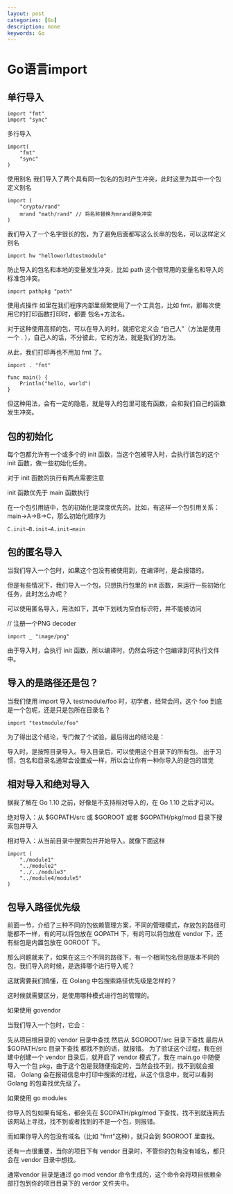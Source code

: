```yaml
---
layout: post
categories: [Go]
description: none
keywords: Go
---
```

# Go语言import

## 单行导入
```
import "fmt"
import "sync" 
```

多行导入
```
import(
    "fmt"
    "sync"
)

```

使用别名
我们导入了两个具有同一包名的包时产生冲突，此时这里为其中一个包定义别名
```
import (
    "crypto/rand"
    mrand "math/rand" // 将名称替换为mrand避免冲突
)

```
我们导入了一个名字很长的包，为了避免后面都写这么长串的包名，可以这样定义别名
```
import hw "helloworldtestmodule"
```
防止导入的包名和本地的变量发生冲突，比如 path 这个很常用的变量名和导入的标准包冲突。
```
import pathpkg "path"
```

使用点操作
如里在我们程序内部里频繁使用了一个工具包，比如 fmt，那每次使用它的打印函数打印时，都要 包名+方法名。

对于这种使用高频的包，可以在导入的时，就把它定义会 “自己人”（方法是使用一个 . ），自己人的话，不分彼此，它的方法，就是我们的方法。

从此，我们打印再也不用加 fmt 了。
```
import . "fmt"

func main() {
    Println("hello, world")
}

```
但这种用法，会有一定的隐患，就是导入的包里可能有函数，会和我们自己的函数发生冲突。

## 包的初始化
每个包都允许有一个或多个的 init 函数，当这个包被导入时，会执行该包的这个 init 函数，做一些初始化任务。

对于 init 函数的执行有两点需要注意

init 函数优先于 main 函数执行

在一个包引用链中，包的初始化是深度优先的。比如，有这样一个包引用关系：main→A→B→C，那么初始化顺序为
```
C.init→B.init→A.init→main
```

## 包的匿名导入
当我们导入一个包时，如果这个包没有被使用到，在编译时，是会报错的。

但是有些情况下，我们导入一个包，只想执行包里的 init 函数，来运行一些初始化任务，此时怎么办呢？

可以使用匿名导入，用法如下，其中下划线为空白标识符，并不能被访问

// 注册一个PNG decoder
```
import _ "image/png"
```
由于导入时，会执行 init 函数，所以编译时，仍然会将这个包编译到可执行文件中。

## 导入的是路径还是包？
当我们使用 import 导入 testmodule/foo 时，初学者，经常会问，这个 foo 到底是一个包呢，还是只是包所在目录名？
```
import "testmodule/foo"
```
为了得出这个结论，专门做了个试验，最后得出的结论是：

导入时，是按照目录导入。导入目录后，可以使用这个目录下的所有包。
出于习惯，包名和目录名通常会设置成一样，所以会让你有一种你导入的是包的错觉

## 相对导入和绝对导入
据我了解在 Go 1.10 之前，好像是不支持相对导入的，在 Go 1.10 之后才可以。

绝对导入：从 $GOPATH/src 或 $GOROOT 或者 $GOPATH/pkg/mod 目录下搜索包并导入

相对导入：从当前目录中搜索包并开始导入。就像下面这样
```
import (
    "./module1"
    "../module2"
    "../../module3"
    "../module4/module5"
)

```

## 包导入路径优先级
前面一节，介绍了三种不同的包依赖管理方案，不同的管理模式，存放包的路径可能都不一样，有的可以将包放在 GOPATH 下，有的可以将包放在 vendor 下，还有些包是内置包放在 GOROOT 下。

那么问题就来了，如果在这三个不同的路径下，有一个相同包名但是版本不同的包，我们导入的时候，是选择哪个进行导入呢？

这就需要我们搞懂，在 Golang 中包搜索路径优先级是怎样的？

这时候就需要区分，是使用哪种模式进行包的管理的。

如果使用 govendor

当我们导入一个包时，它会：

先从项目根目录的 vendor 目录中查找
然后从 $GOROOT/src 目录下查找
最后从 $GOPATH/src 目录下查找
都找不到的话，就报错。
为了验证这个过程，我在创建中创建一个 vendor 目录后，就开启了 vendor 模式了，我在 main.go 中随便导入一个包 pkg，由于这个包是我随便指定的，当然会找不到，找不到就会报错， Golang 会在报错信息中打印中搜索的过程，从这个信息中，就可以看到 Golang 的包查找优先级了。

如果使用 go modules

你导入的包如果有域名，都会先在 $GOPATH/pkg/mod 下查找，找不到就连网去该网站上寻找，找不到或者找到的不是一个包，则报错。

而如果你导入的包没有域名（比如 "fmt"这种），就只会到 $GOROOT 里查找。

还有一点很重要，当你的项目下有 vendor 目录时，不管你的包有没有域名，都只会在 vendor 目录中想找。

通常vendor 目录是通过 go mod vendor 命令生成的，这个命令会将项目依赖全部打包到你的项目目录下的 verdor 文件夹中。






